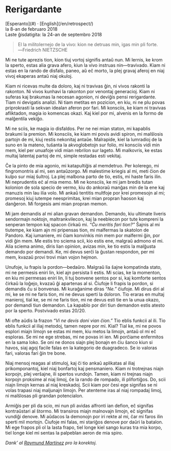 Rerigardante
============

<div class="center">[Esperanto](#) · [English](/en/retrospect/)</div>
<div class="center">la 8-an de februaro 2018</div>
<div class="center">Laste ĝisdatigita: la 24-an de septembro 2018</div>

>El la militolernejo de la vivo: kion ne detruas min, igas min pli forte.<br>
>―Friedrich NIETZSCHE

Mi ne tute aprezis tion, kion tiuj vortoj signifis antaŭ nun. Mi lernis, ke krom la sperto,
estas alia grava afero, kiun la vivo instruas nin—travivado. Kiam ni estas en la rando de
disfalo, paneo, aŭ eĉ morto, la plej gravaj aferoj en niaj vivoj ekaperas antaŭ niaj okuloj.

Kiam ni ricevas multe da doloro, kaj ni travivas ĝin, ni vivos rakonti la rakonton. Ni vivos kunhavi
la rakonton por venontaj generacioj. Kiam ni suferas kaj brakumas la necesan agonion, ni deviĝis
pensi rerigardante. Tiam ni devigatis analizi. Ni tiam metitas en pozicion, en kiu, ni ne plu povas
priprokrasti la sekvan idealan aferon por fari. Mi konsciis, ke kiam ni travivas afliktadon, magia
io komencas okazi. Kaj kiel por mi, alvenis en la formo de malĝentila vekiĝo.

Mi ne sciis, ke magia io disfaldos. Per ne nei mian staton, mi kapablis brakumi la premion. Mi
konsciis, ke kiam mi povis avidi spiron, mi malŝlosis partojn de mi, kiuj restis nekonitaj
antaŭe. Malrapide, kiel la lumradioj de la suno en la mateno, tuŝanta la akvoglobetojn sur folio, mi
konsciis vidi min mem, kiel per unuafoje vidi mian rebrilon sur lageto. Mi malkovris, ke estas
multaj latentaj partoj de mi, simple restadas esti vekitaj.

Ĉe la pinto de mia agonio, mi katapultiĝis al memdetruo. Per kolerego, mi fingromontris al mi, sen
antaŭzorgo. Mi malestime kriegis al mi, meti ĉion de kulpo sur miaj ŝultroj. La plej malbona parto
de tio, estis, mi haste faris ilin. Mi neprudentis eĉ al mia memo. Mi ne konsciis, ke mi jam bredis
tutan kolonion de sola specio de vermo, kiu do ankoraŭ manĝas min de la ene kaj manuzis min lau ilia
volo. Mi ankaŭ tentitis multfoje por krei promesojn al mi; promesoj kiuj iutempe neesprimitas,
krei mian propran ĥaoson kaj danĝeron. Mi forgesis ami mian propran memon.

Mi jam demandis al mi alian gravan demandon. Demando, kiu ultimate liveris sendormajn noktojn,
maltrankvilecon, kaj la neeblecon por tute kompreni la senperan tempon kaj spacon ĉirkaŭ mi.
_“Ĉu meritis fari tion?”_ Ŝajnis al mi tiutempe, ke kiam ajn mi pripensas tion, mi malfermas la
skatolon de Pandoro. Kaj iumaniere, mi ĉiam konvinkis min mem por malfermi ĝin, por vidi ĝin mem.
Me estis tro sciema scii, kio estis ene, malgraŭ admono el mi. Alia sciema animo, diris lian
opinion, avizas min, ke tio estis la malĝusta demando por demandi. Ke, mi devus serĉi la ĝustan
respondon, per mi mem, kvazaŭ provi trovi mian vojon hejmon.

Unufoje, iu frapis la pordon—bedaŭro. Malgraŭ lia ŝajne kompatinda stato, mi ne permesis eniri lin,
kiel ajn persista li estis. Mi scias, ke la momenton, en kiu mi permesas eniri lin, li tuj bonvene
sentos por si, kaj komforte sentos ĉirkaŭ la loĝejo, kvazaŭ ĝi apartenas al si. Ĉiufoje li frapis la
pordon, si demandis ĉu si bonvenas. Mi kuraĝanime diras _“Ne.”_ ĉiufoje. Mi dirus diri al mi, ke se
mi ne faris tion, mi ne devus sperti la doloron. Tio eraras en multaj manieroj, tial ke, se mi ne
faris tion, mi ne devus esti tie en la unua okazo, por demandi tiun demandon. La kapablo por diri
tiun demandon estis atesto por la sperto. Postvivado estas 20/20.

Mi ofte aŭdis la frazon _“Vi ne devis doni vian ĉion.”_ Tio eblis funkcii al ili. Tio eblis funkcii
al iliaj metodoj, tamen nepre por mi. Kial? Tial ke, mi ne povos esplori miajn limojn se estas mi
mem, kiu metos la limojn, antaŭ ol mi eĉ esploras. Se mi ne ege strebas, mi ne povas iri ien. Mi
porĉiame enfermitos en la sama loko. Se oni ne donos siajn plej bonajn en ĉiu ŝanco kiun si havos,
siaj agoj facile falas en la kategorio de duagradeco. Se io valoras fari, valoras fari ĝin tre bone.

Niaj mensoj reagas al stimuloj, kaj ĉi tio ankaŭ aplikatas al iliaj prikomponantoj, kiel niaj
bonfartoj kaj pensmaniero. Kiam ni trotrejnas niajn korpojn, plej verŝajne, ili spertos
vundojn. Tamen, kiam ni trejnas niajn korpojn proksime al niaj limoj, ĉe la rando de rompado, ili
plifortiĝos. Do, scii niajn limojn kernas al niaj kreskadoj. Scii kiam por ĉesi ege signifas se ni
volas trapasi niaj maljunajn limojn. Per atenteme iras al niaj rompadaj limoj, ni malŝlosas pli
grandan potencialon.

Armiĝis per pli da scio, mi nun pli avidas alfronti ian defion, eĉ signifas kontraŭstari al
ŝtormo. Mi transiros miajn malnovajn limojn, eĉ signifas vundiĝi denove. Mi aŭdacos la demonojn por
iri rekte al mi, ĉar mi faros ilin sperti mil mortojn. Ĉiufoje mi falas, mi stariĝos denove por
daŭri la batalon. Mi ege frapos pli ol la lasta frapo, tiel longe kiel sango kuras tra mia korpo,
tiel longe kiel mi sentas la palpeblan aeron de mia spiro.

_Dank’ al [Raymund Martinez](https://zhaqenl.github.io) pro la korektoj._
